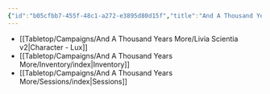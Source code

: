 ```yaml
---
{"id":"b05cfbb7-455f-48c1-a272-e3895d80d15f","title":"And A Thousand Years More","description":"And A Thousand Years More campaign overview.","publish":true,"date_created":"Wednesday, March 20th 2024, 11:56:48 pm","date_modified":"Tuesday, April 2nd 2024, 1:09:54 am","path":"Tabletop/Campaigns/And A Thousand Years More/index.md","permalink":"/tabletop/campaigns/and-a-thousand-years-more/index/","PassFrontmatter":true}
---
```


- [[Tabletop/Campaigns/And A Thousand Years More/Livia Scientia v2\|Character - Lux]]
- [[Tabletop/Campaigns/And A Thousand Years More/Inventory/index\|Inventory]]
- [[Tabletop/Campaigns/And A Thousand Years More/Sessions/index\|Sessions]]

